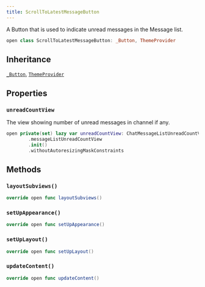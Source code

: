 ```yaml
---
title: ScrollToLatestMessageButton
---
```


A Button that is used to indicate unread messages in the Message list.

``` swift
open class ScrollToLatestMessageButton: _Button, ThemeProvider 
```

## Inheritance

[`_Button`](../../common-views/_button), [`ThemeProvider`](../../utils/theme-provider)

## Properties

### `unreadCountView`

The view showing number of unread messages in channel if any.

``` swift
open private(set) lazy var unreadCountView: ChatMessageListUnreadCountView = components
        .messageListUnreadCountView
        .init()
        .withoutAutoresizingMaskConstraints
```

## Methods

### `layoutSubviews()`

``` swift
override open func layoutSubviews() 
```

### `setUpAppearance()`

``` swift
override open func setUpAppearance() 
```

### `setUpLayout()`

``` swift
override open func setUpLayout() 
```

### `updateContent()`

``` swift
override open func updateContent() 
```
